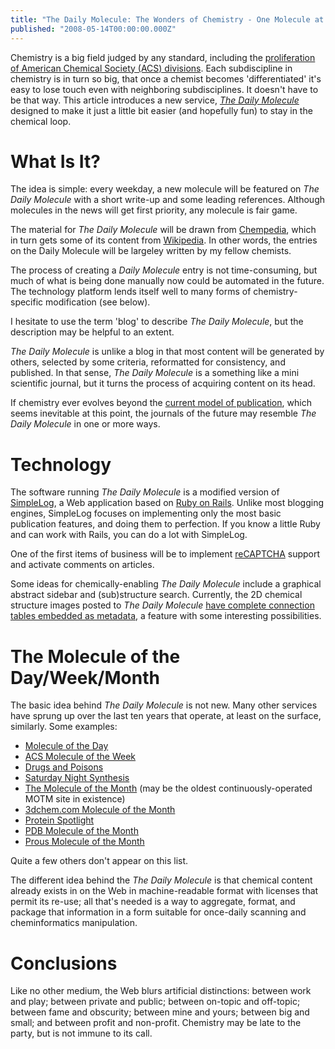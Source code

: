 ```yaml
---
title: "The Daily Molecule: The Wonders of Chemistry - One Molecule at a Time"
published: "2008-05-14T00:00:00.000Z"
---
```


Chemistry is a big field judged by any standard, including the [proliferation of American Chemical Society (ACS) divisions](/articles/2008/05/07/1908-and-all-that-the-long-tail-and-chemistry). Each subdiscipline in chemistry is in turn so big, that once a chemist becomes 'differentiated' it's easy to lose touch even with neighboring subdisciplines. It doesn't have to be that way. This article introduces a new service, [*The Daily Molecule*](http://blog.chempedia.com) designed to make it just a little bit easier (and hopefully fun) to stay in the chemical loop.

# What Is It?

The idea is simple: every weekday, a new molecule will be featured on *The Daily Molecule* with a short write-up and some leading references. Although molecules in the news will get first priority, any molecule is fair game.

The material for *The Daily Molecule* will be drawn from [Chempedia](http://chempedia.com), which in turn gets some of its content from [Wikipedia](http://wikipedia.org). In other words, the entries on the Daily Molecule will be largeley written by my fellow chemists.

The process of creating a *Daily Molecule* entry is not time-consuming, but much of what is being done manually now could be automated in the future. The technology platform lends itself well to many forms of chemistry-specific modification (see below).

I hesitate to use the term 'blog' to describe *The Daily Molecule*, but the description may be helpful to an extent.

*The Daily Molecule* is unlike a blog in that most content will be generated by others, selected by some criteria, reformatted for consistency, and published. In that sense, *The Daily Molecule* is a something like a mini scientific journal, but it turns the process of acquiring content on its head.

If chemistry ever evolves beyond the [current model of publication](/articles/2007/07/16/go-west-young-man-does-open-access-really-matter-in-the-long-run), which seems inevitable at this point, the journals of the future may resemble *The Daily Molecule* in one or more ways.

# Technology

The software running *The Daily Molecule* is a modified version of [SimpleLog](http://simplelog.net/), a Web application based on [Ruby on Rails](http://www.rubyonrails.org/). Unlike most blogging engines, SimpleLog focuses on implementing only the most basic publication features, and doing them to perfection. If you know a little Ruby and can work with Rails, you can do a lot with SimpleLog.

One of the first items of business will be to implement [reCAPTCHA](/articles/2007/09/18/six-reasons-i-like-recaptcha-or-how-to-build-a-web-service-worth-talking-about) support and activate comments on articles.

Some ideas for chemically-enabling *The Daily Molecule* include a graphical abstract sidebar and (sub)structure search. Currently, the 2D chemical structure images posted to *The Daily Molecule* [have complete connection tables embedded as metadata](/articles/2007/08/08/never-draw-the-same-molecule-twice-viewing-image-metadata), a feature with some interesting possibilities.

# The Molecule of the Day/Week/Month

The basic idea behind *The Daily Molecule* is not new. Many other services have sprung up over the last ten years that operate, at least on the surface, similarly. Some examples:

-  [Molecule of the Day](http://www.moleculeoftheday.com/)
-  [ACS Molecule of the Week](http://portal.acs.org/portal/acs/corg/content?_nfpb=true&_pageLabel=PP_TRANSITIONMAIN&node_id=677&use_sec=false&sec_url_var=region1)
-  [Drugs and Poisons](http://www.drugsandpoisons.com/)
-  [Saturday Night Synthesis](http://the-half-decent-pharmaceutical-chemistry-blog.chemblogs.org/category/saturday-night-synthesis)
-  [The Molecule of the Month](http://www.chm.bris.ac.uk/motm/motm.htm) (may be the oldest continuously-operated MOTM site in existence)
-  [3dchem.com Molecule of the Month](http://www.3dchem.com/motm.asp)
-  [Protein Spotlight](http://www.expasy.org/spotlight/)
-  [PDB Molecule of the Month](http://mgl.scripps.edu/people/goodsell/illustration/pdb)
-  [Prous Molecule of the Month](http://www.prous.com/molecules/default.asp)

Quite a few others don't appear on this list.

The different idea behind the *The Daily Molecule* is that chemical content already exists in on the Web in machine-readable format with licenses that permit its re-use; all that's needed is a way to aggregate, format, and package that information in a form suitable for once-daily scanning and cheminformatics manipulation.

# Conclusions

Like no other medium, the Web blurs artificial distinctions: between work and play; between private and public; between on-topic and off-topic; between fame and obscurity; between mine and yours; between big and small; and between profit and non-profit. Chemistry may be late to the party, but is not immune to its call.